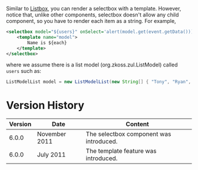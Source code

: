 Similar to
[Listbox]({{site.baseurl}}/zk_dev_ref/mvc/view/template/listbox_template),
you can render a selectbox with a template. However, notice that, unlike
other components, selectbox doesn't allow any child component, so you
have to render each item as a string. For example,

```xml
<selectbox model="${users}" onSelect='alert(model.get(event.getData()));'>
    <template name="model">
        Name is ${each}
    </template>
</selectbox>
```

where we assume there is a list model
(<javadoc>org.zkoss.zul.ListModel</javadoc>) called `users` such as:

```java
ListModelList model = new ListModelList(new String[] { "Tony", "Ryan", "Jumper", "Wing", "Sam" });
```

# Version History

| Version | Date          | Content                                 |
|---------|---------------|-----------------------------------------|
| 6.0.0   | November 2011 | The selectbox component was introduced. |
| 6.0.0   | July 2011     | The template feature was introduced.    |
